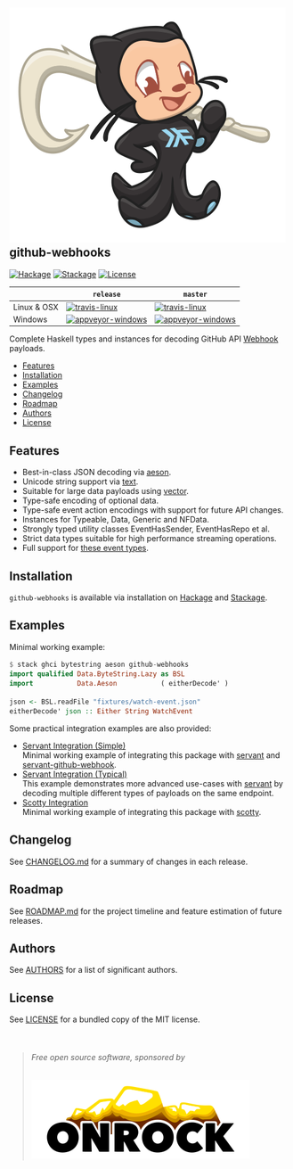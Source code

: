 ![github-webhooks Mascot](./doc/github-webhooks-mascot-248.svg)  
github-webhooks
---------------

[![Hackage](https://img.shields.io/hackage/v/github-webhooks.svg?style=flat-square)](https://hackage.haskell.org/package/github-webhooks)
[![Stackage](http://stackage.org/package/github-webhooks/badge/nightly?style=flat-square)](https://www.stackage.org/package/github-webhooks)
[![License](https://img.shields.io/github/license/onrock-eng/github-webhooks.svg?style=flat-square)](#license)

|             | `release` | `master` |
|-------------|---------|----------|
| Linux & OSX | [![travis-linux](https://img.shields.io/travis/onrock-eng/github-webhooks/release.svg?style=flat-square)](https://travis-ci.org/onrock-eng/github-webhooks) | [![travis-linux](https://img.shields.io/travis/onrock-eng/github-webhooks.svg?style=flat-square)](https://travis-ci.org/onrock-eng/github-webhooks) |
| Windows     | [![appveyor-windows](https://img.shields.io/appveyor/ci/OnRockEngineering/github-webhooks/master.svg?style=flat-square)](https://ci.appveyor.com/project/OnRockEngineering/github-webhooks) | [![appveyor-windows](https://img.shields.io/appveyor/ci/OnRockEngineering/github-webhooks/master.svg?style=flat-square)](https://ci.appveyor.com/project/OnRockEngineering/github-webhooks) |

Complete Haskell types and instances for decoding GitHub API [Webhook] payloads.

* [Features](#features)
* [Installation](#installation)
* [Examples](#examples)
* [Changelog](#changelog)
* [Roadmap](#roadmap)
* [Authors](#authors)
* [License](#license)

## Features
* Best-in-class JSON decoding via [aeson].
* Unicode string support via [text].
* Suitable for large data payloads using [vector].
* Type-safe encoding of optional data.
* Type-safe event action encodings with support for future API changes.
* Instances for Typeable, Data, Generic and NFData.
* Strongly typed utility classes EventHasSender, EventHasRepo et al.
* Strict data types suitable for high performance streaming operations.
* Full support for [these event types](https://developer.github.com/v3/activity/events/types/#event-types--payloads).

## Installation
`github-webhooks` is available via installation on [Hackage](https://hackage.haskell.org/package/github-webhooks) and [Stackage](https://www.stackage.org/package/github-webhooks).

## Examples
Minimal working example:
```hs
$ stack ghci bytestring aeson github-webhooks
import qualified Data.ByteString.Lazy as BSL
import           Data.Aeson           ( eitherDecode' )

json <- BSL.readFile "fixtures/watch-event.json"
eitherDecode' json :: Either String WatchEvent
```

Some practical integration examples are also provided:
* [Servant Integration (Simple)](./examples/servant-simple#readme)  
  Minimal working example of integrating this package with [servant] and [servant-github-webhook].
* [Servant Integration (Typical)](./examples/servant-adv#readme)  
  This example demonstrates more advanced use-cases with [servant] by decoding multiple different types of payloads on the same endpoint.
* [Scotty Integration](./examples/scotty#readme)  
  Minimal working example of integrating this package with [scotty].

## Changelog
See [CHANGELOG.md](./CHANGELOG.md) for a summary of changes in each release.

## Roadmap
See [ROADMAP.md](./ROADMAP.md) for the project timeline and feature estimation of future releases.

## Authors
See [AUTHORS](./AUTHORS) for a list of significant authors.

## License
See [LICENSE](./LICENSE) for a bundled copy of the MIT license.

<br/>

> ###### Free open source software, sponsored by
> <a href="https://onrock.online" rel="sponsor">![ONROCK](./doc/onrock-color-196.svg)</a>

[Webhook]: https://developer.github.com/webhooks/

[aeson]: https://www.stackage.org/package/aeson
[text]: https://www.stackage.org/package/text
[vector]: https://www.stackage.org/package/vector
[servant]: https://www.stackage.org/package/github-webhooks
[servant-github-webhook]: https://www.stackage.org/package/servant-github-webhook
[scotty]: https://www.stackage.org/package/scotty
